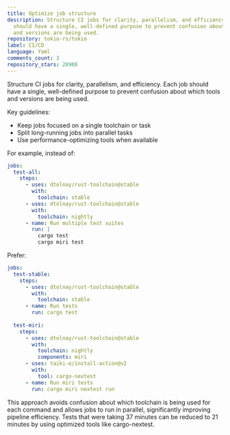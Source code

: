 ```yaml
---
title: Optimize job structure
description: Structure CI jobs for clarity, parallelism, and efficiency. Each job
  should have a single, well-defined purpose to prevent confusion about which tools
  and versions are being used.
repository: tokio-rs/tokio
label: CI/CD
language: Yaml
comments_count: 3
repository_stars: 28988
---
```


Structure CI jobs for clarity, parallelism, and efficiency. Each job should have a single, well-defined purpose to prevent confusion about which tools and versions are being used.

Key guidelines:
- Keep jobs focused on a single toolchain or task
- Split long-running jobs into parallel tasks
- Use performance-optimizing tools when available

For example, instead of:
```yaml
jobs:
  test-all:
    steps:
      - uses: dtolnay/rust-toolchain@stable
        with:
          toolchain: stable
      - uses: dtolnay/rust-toolchain@stable
        with:
          toolchain: nightly
      - name: Run multiple test suites
        run: |
          cargo test
          cargo miri test
```

Prefer:
```yaml
jobs:
  test-stable:
    steps:
      - uses: dtolnay/rust-toolchain@stable
        with:
          toolchain: stable
      - name: Run tests
        run: cargo test
        
  test-miri:
    steps:
      - uses: dtolnay/rust-toolchain@stable
        with:
          toolchain: nightly
          components: miri
      - uses: taiki-e/install-action@v2
        with:
          tool: cargo-nextest
      - name: Run miri tests
        run: cargo miri nextest run
```

This approach avoids confusion about which toolchain is being used for each command and allows jobs to run in parallel, significantly improving pipeline efficiency. Tests that were taking 37 minutes can be reduced to 21 minutes by using optimized tools like cargo-nextest.